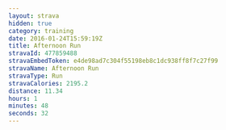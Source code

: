 ```yaml
---
layout: strava
hidden: true
category: training
date: 2016-01-24T15:59:19Z
title: Afternoon Run
stravaId: 477859488
stravaEmbedToken: e4de98ad7c304f55198eb8c1dc938ff8f7c27f99
stravaName: Afternoon Run
stravaType: Run
stravaCalories: 2195.2
distance: 11.34
hours: 1
minutes: 48
seconds: 32
---
```

